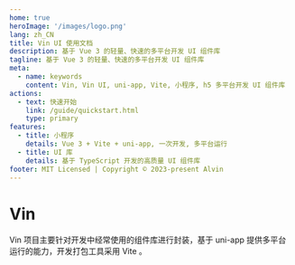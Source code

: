 ```yaml
---
home: true
heroImage: '/images/logo.png'
lang: zh_CN
title: Vin UI 使用文档
description: 基于 Vue 3 的轻量、快速的多平台开发 UI 组件库
tagline: 基于 Vue 3 的轻量、快速的多平台开发 UI 组件库
meta:
  - name: keywords
    content: Vin, Vin UI, uni-app, Vite, 小程序, h5 多平台开发 UI 组件库
actions:
  - text: 快速开始
    link: /guide/quickstart.html
    type: primary
features:
  - title: 小程序
    details: Vue 3 + Vite + uni-app, 一次开发, 多平台运行
  - title: UI 库
    details: 基于 TypeScript 开发的高质量 UI 组件库
footer: MIT Licensed | Copyright © 2023-present Alvin
---
```


# Vin

Vin 项目主要针对开发中经常使用的组件库进行封装，基于 uni-app 提供多平台运行的能力，开发打包工具采用 Vite 。

